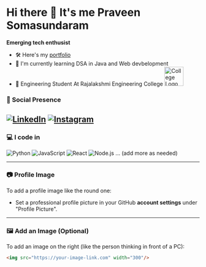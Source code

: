 # Hi there 👋 It's me Praveen Somasundaram

**Emerging tech enthusist**

- 🛠️ Here's my [portfolio](https://your-portfolio-link.com)
- 🧠 I'm currently learning  DSA in Java and Web devbelopment
- 🏢 Engineering Student At Rajalakshmi Engineering College  <img src="https://github.com/som14062005/som14062005/blob/main/clg%20log.jpeg" alt="College Logo" height="50"/>

### 📡 Social Presence
[![LinkedIn](https://img.shields.io/badge/linkedin-0A66C2?style=for-the-badge&logo=linkedin&logoColor=white)](https://linkedin.com/in/yourusername)
[![Instagram](https://img.shields.io/badge/instagram-E4405F?style=for-the-badge&logo=instagram&logoColor=white)](https://instagram.com/yourusername)
---

### 💻 I code in
![Python](https://img.shields.io/badge/python-3670A0?style=for-the-badge&logo=python&logoColor=ffdd54)
![JavaScript](https://img.shields.io/badge/javascript-F7DF1E?style=for-the-badge&logo=javascript&logoColor=black)
![React](https://img.shields.io/badge/react-20232A?style=for-the-badge&logo=react&logoColor=61DAFB)
![Node.js](https://img.shields.io/badge/node.js-339933?style=for-the-badge&logo=nodedotjs&logoColor=white)
... (add more as needed)

---

### 📷 Profile Image
To add a profile image like the round one:
- Set a professional profile picture in your GitHub **account settings** under "Profile Picture".

---

### 🖼️ Add an Image (Optional)
To add an image on the right (like the person thinking in front of a PC):

```markdown
<img src="https://your-image-link.com" width="300"/>
